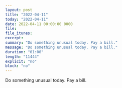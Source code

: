 ```yaml
---
layout: post
title: "2022-04-11"
today: "2022-04-11"
date: 2022-04-11 00:00:00 0000
file:
file_itunes:
excerpt:
summary: "Do something unusual today. Pay a bill."
message: "Do something unusual today. Pay a bill."
duration: "01:00"
length: "11444"
explicit: "no"
block: "no"
---
```

Do something unusual today. Pay a bill.

